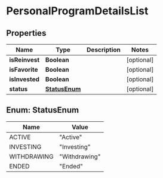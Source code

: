
# PersonalProgramDetailsList

## Properties
Name | Type | Description | Notes
------------ | ------------- | ------------- | -------------
**isReinvest** | **Boolean** |  |  [optional]
**isFavorite** | **Boolean** |  |  [optional]
**isInvested** | **Boolean** |  |  [optional]
**status** | [**StatusEnum**](#StatusEnum) |  |  [optional]


<a name="StatusEnum"></a>
## Enum: StatusEnum
Name | Value
---- | -----
ACTIVE | &quot;Active&quot;
INVESTING | &quot;Investing&quot;
WITHDRAWING | &quot;Withdrawing&quot;
ENDED | &quot;Ended&quot;



